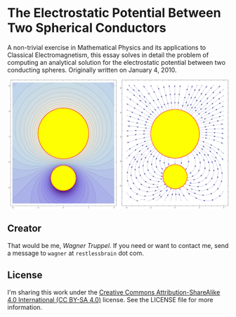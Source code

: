 # The Electrostatic Potential Between Two Spherical Conductors

A non-trivial exercise in Mathematical Physics and its applications to Classical Electromagnetism, this essay solves in detail the problem of computing an analytical solution for the electrostatic potential between two conducting spheres. Originally written on January 4, 2010.

![](spheres.png)

## Creator

That would be me, _Wagner Truppel_. If you need or want to contact me, send a message to `wagner` at `restlessbrain` dot com.

## License

I'm sharing this work under the [Creative Commons Attribution-ShareAlike 4.0 International (CC BY-SA 4.0)](http://creativecommons.org/licenses/by-sa/4.0/) license. See the LICENSE file for more information.

